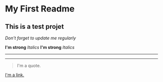 # My First Readme #
## This is a test projet ##
_Don't forget to update me regularly_

**I'm strong**
*Italics*
__I'm strong__
_Italics_

---------
_________

> I'm a quote.

[I'm a link.](https://duckduckgo.com)




